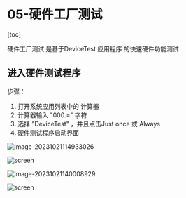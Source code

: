 # 05-硬件工厂测试

[toc]



硬件工厂测试 是基于DeviceTest 应用程序 的快速硬件功能测试





## 进入硬件测试程序

步骤：

1. 打开系统应用列表中的 计算器
2. 计算器输入 "000.=" 字符
3. 选择 "DeviceTest" ，并且点击Just once 或 Always
4. 硬件测试程序启动界面



![image-20231021114933026](http://tanzhtanzh.oss-cn-shenzhen.aliyuncs.com/img/image-20231021114933026.png)







![screen](http://tanzhtanzh.oss-cn-shenzhen.aliyuncs.com/img/screen.png)





![image-20231021140008929](http://tanzhtanzh.oss-cn-shenzhen.aliyuncs.com/img/image-20231021140008929.png)





![screen](http://tanzhtanzh.oss-cn-shenzhen.aliyuncs.com/img/screen.png)